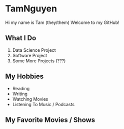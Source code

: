 # TamNguyen

Hi my name is Tam (they/them) 
Welcome to my GitHub! 


## What I Do
1. Data Science Project
2. Software Project
3. Some More Projects (???)


## My Hobbies 
+ Reading
+ Writing
+ Watching Movies 
+ Listening To Music / Podcasts

 ## My Favorite Movies / Shows  



















